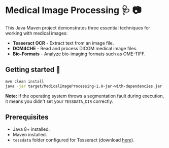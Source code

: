 # Medical Image Processing 🩺 📷

This Java Maven project demonstrates three essential techniques for working with medical images:

- **Tesseract OCR** - Extract text from an image file.
- **DCM4CHE** - Read and process DICOM medical image files.
- **Bio-Formats** - Analyze bio-imaging formats such as OME-TIFF.

## Getting started 🚀

```sh
mvn clean install
java -jar target/MedicalImageProcessing-1.0-jar-with-dependencies.jar
```

**Note:** If the operating system throws a segmentation fault during execution, it means you didn't set your `TESSDATA_DIR` correctly.

## Prerequisites
- Java 8+ installed.
- Maven installed.
- `tessdata` folder configured for Tesseract (download [here](https://github.com/tesseract-ocr/tessdata)).

<br>
